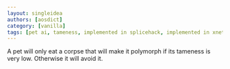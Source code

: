 ```yaml
---
layout: singleidea
authors: [aosdict]
category: [vanilla]
tags: [pet ai, tameness, implemented in splicehack, implemented in xnethack]
---
```

A pet will only eat a corpse that will make it polymorph if its tameness is very low. Otherwise it will avoid it.
